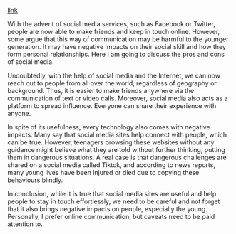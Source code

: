[link](https://www.ielts-writing.info/EXAM/ielts_writing_samples_task_2/1229/)

With the advent of social media services, such as Facebook or Twitter, people are now able to make friends and keep in touch online. However, some argue that this way of communication may be harmful to the younger generation. It may have negative impacts on their social skill and how they form personal relationships. Here I am going to discuss the pros and cons of social media.

Undoubtedly, with the help of social media and the Internet, we can now reach out to people from all over the world, regardless of geography or background. Thus, it is easier to make friends anywhere via the communication of text or video calls. Moreover, social media also acts as a platform to spread influence. Everyone can share their experience with anyone.

In spite of its usefulness, every technology also comes with negative impacts. Many say that social media sites help connect with people, which can be true. However, teenagers browsing these websites without any guidance might believe what they are told without further thinking, putting them in dangerous situations. A real case is that dangerous challenges are shared on a social media called Tiktok, and according to news reports, many young lives have been injured or died due to copying these behaviours blindly.

In conclusion, while it is true that social media sites are useful and help people to stay in touch effortlessly, we need to be careful and not forget that it also brings negative impacts on people, especially the young. Personally, I prefer online communication, but caveats need to be paid attention to.
